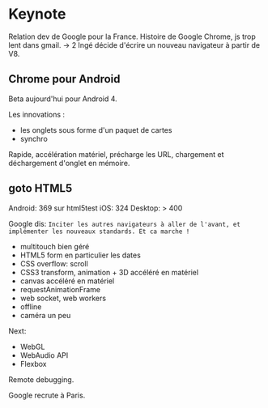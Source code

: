 # Keynote

Relation dev de Google pour la France.
Histoire de Google Chrome, js trop lent dans gmail. -> 2 Ingé décide d'écrire un nouveau
navigateur à partir de V8.

## Chrome pour Android
Beta aujourd'hui pour Android 4.

Les innovations :

* les onglets sous forme d'un paquet de cartes
* synchro

Rapide, accélération matériel, précharge les URL, chargement et
déchargement d'onglet en mémoire.

## goto HTML5

Android: 369 sur html5test
iOS: 324
Desktop: > 400

Google dis: `Inciter les autres navigateurs à aller de l'avant, et
implémenter les nouveaux standards. Et ca marche !`

* multitouch bien géré
* HTML5 form en particulier les dates
* CSS overflow: scroll
* CSS3 transform, animation + 3D accéléré en matériel
* canvas accéléré en matériel
* requestAnimationFrame
* web socket, web workers
* offline
* caméra un peu

Next:

* WebGL
* WebAudio API
* Flexbox

Remote debugging.

Google recrute à Paris.
